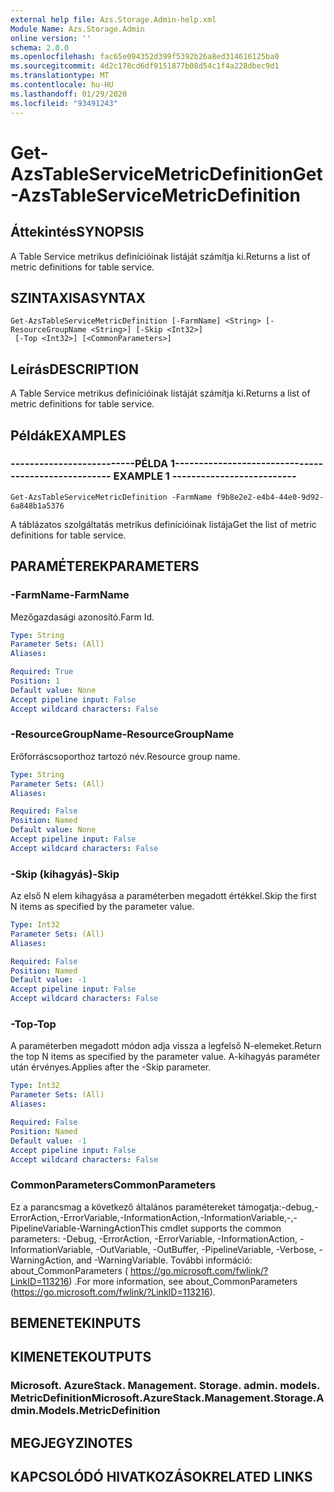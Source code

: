 ```yaml
---
external help file: Azs.Storage.Admin-help.xml
Module Name: Azs.Storage.Admin
online version: ''
schema: 2.0.0
ms.openlocfilehash: fac65e094352d399f5392b26a8ed314616125ba0
ms.sourcegitcommit: 4d2c178cd6df9151877b08d54c1f4a228dbec9d1
ms.translationtype: MT
ms.contentlocale: hu-HU
ms.lasthandoff: 01/29/2020
ms.locfileid: "93491243"
---
```

# <span data-ttu-id="d4b52-101">Get-AzsTableServiceMetricDefinition</span><span class="sxs-lookup"><span data-stu-id="d4b52-101">Get-AzsTableServiceMetricDefinition</span></span>

## <span data-ttu-id="d4b52-102">Áttekintés</span><span class="sxs-lookup"><span data-stu-id="d4b52-102">SYNOPSIS</span></span>
<span data-ttu-id="d4b52-103">A Table Service metrikus definícióinak listáját számítja ki.</span><span class="sxs-lookup"><span data-stu-id="d4b52-103">Returns a list of metric definitions for table service.</span></span>

## <span data-ttu-id="d4b52-104">SZINTAXISA</span><span class="sxs-lookup"><span data-stu-id="d4b52-104">SYNTAX</span></span>

```
Get-AzsTableServiceMetricDefinition [-FarmName] <String> [-ResourceGroupName <String>] [-Skip <Int32>]
 [-Top <Int32>] [<CommonParameters>]
```

## <span data-ttu-id="d4b52-105">Leírás</span><span class="sxs-lookup"><span data-stu-id="d4b52-105">DESCRIPTION</span></span>
<span data-ttu-id="d4b52-106">A Table Service metrikus definícióinak listáját számítja ki.</span><span class="sxs-lookup"><span data-stu-id="d4b52-106">Returns a list of metric definitions for table service.</span></span>

## <span data-ttu-id="d4b52-107">Példák</span><span class="sxs-lookup"><span data-stu-id="d4b52-107">EXAMPLES</span></span>

### <span data-ttu-id="d4b52-108">--------------------------PÉLDA 1--------------------------</span><span class="sxs-lookup"><span data-stu-id="d4b52-108">-------------------------- EXAMPLE 1 --------------------------</span></span>
```
Get-AzsTableServiceMetricDefinition -FarmName f9b8e2e2-e4b4-44e0-9d92-6a848b1a5376
```

<span data-ttu-id="d4b52-109">A táblázatos szolgáltatás metrikus definícióinak listája</span><span class="sxs-lookup"><span data-stu-id="d4b52-109">Get the list of metric definitions for table service.</span></span>

## <span data-ttu-id="d4b52-110">PARAMÉTEREK</span><span class="sxs-lookup"><span data-stu-id="d4b52-110">PARAMETERS</span></span>

### <span data-ttu-id="d4b52-111">-FarmName</span><span class="sxs-lookup"><span data-stu-id="d4b52-111">-FarmName</span></span>
<span data-ttu-id="d4b52-112">Mezőgazdasági azonosító.</span><span class="sxs-lookup"><span data-stu-id="d4b52-112">Farm Id.</span></span>

```yaml
Type: String
Parameter Sets: (All)
Aliases: 

Required: True
Position: 1
Default value: None
Accept pipeline input: False
Accept wildcard characters: False
```

### <span data-ttu-id="d4b52-113">-ResourceGroupName</span><span class="sxs-lookup"><span data-stu-id="d4b52-113">-ResourceGroupName</span></span>
<span data-ttu-id="d4b52-114">Erőforráscsoporthoz tartozó név.</span><span class="sxs-lookup"><span data-stu-id="d4b52-114">Resource group name.</span></span>

```yaml
Type: String
Parameter Sets: (All)
Aliases: 

Required: False
Position: Named
Default value: None
Accept pipeline input: False
Accept wildcard characters: False
```

### <span data-ttu-id="d4b52-115">-Skip (kihagyás)</span><span class="sxs-lookup"><span data-stu-id="d4b52-115">-Skip</span></span>
<span data-ttu-id="d4b52-116">Az első N elem kihagyása a paraméterben megadott értékkel.</span><span class="sxs-lookup"><span data-stu-id="d4b52-116">Skip the first N items as specified by the parameter value.</span></span>

```yaml
Type: Int32
Parameter Sets: (All)
Aliases: 

Required: False
Position: Named
Default value: -1
Accept pipeline input: False
Accept wildcard characters: False
```

### <span data-ttu-id="d4b52-117">-Top</span><span class="sxs-lookup"><span data-stu-id="d4b52-117">-Top</span></span>
<span data-ttu-id="d4b52-118">A paraméterben megadott módon adja vissza a legfelső N-elemeket.</span><span class="sxs-lookup"><span data-stu-id="d4b52-118">Return the top N items as specified by the parameter value.</span></span>
<span data-ttu-id="d4b52-119">A-kihagyás paraméter után érvényes.</span><span class="sxs-lookup"><span data-stu-id="d4b52-119">Applies after the -Skip parameter.</span></span>

```yaml
Type: Int32
Parameter Sets: (All)
Aliases: 

Required: False
Position: Named
Default value: -1
Accept pipeline input: False
Accept wildcard characters: False
```

### <span data-ttu-id="d4b52-120">CommonParameters</span><span class="sxs-lookup"><span data-stu-id="d4b52-120">CommonParameters</span></span>
<span data-ttu-id="d4b52-121">Ez a parancsmag a következő általános paramétereket támogatja:-debug,-ErrorAction,-ErrorVariable,-InformationAction,-InformationVariable,-,-PipelineVariable-WarningAction</span><span class="sxs-lookup"><span data-stu-id="d4b52-121">This cmdlet supports the common parameters: -Debug, -ErrorAction, -ErrorVariable, -InformationAction, -InformationVariable, -OutVariable, -OutBuffer, -PipelineVariable, -Verbose, -WarningAction, and -WarningVariable.</span></span> <span data-ttu-id="d4b52-122">További információ: about_CommonParameters ( https://go.microsoft.com/fwlink/?LinkID=113216) .</span><span class="sxs-lookup"><span data-stu-id="d4b52-122">For more information, see about_CommonParameters (https://go.microsoft.com/fwlink/?LinkID=113216).</span></span>

## <span data-ttu-id="d4b52-123">BEMENETEK</span><span class="sxs-lookup"><span data-stu-id="d4b52-123">INPUTS</span></span>

## <span data-ttu-id="d4b52-124">KIMENETEK</span><span class="sxs-lookup"><span data-stu-id="d4b52-124">OUTPUTS</span></span>

### <span data-ttu-id="d4b52-125">Microsoft. AzureStack. Management. Storage. admin. models. MetricDefinition</span><span class="sxs-lookup"><span data-stu-id="d4b52-125">Microsoft.AzureStack.Management.Storage.Admin.Models.MetricDefinition</span></span>

## <span data-ttu-id="d4b52-126">MEGJEGYZI</span><span class="sxs-lookup"><span data-stu-id="d4b52-126">NOTES</span></span>

## <span data-ttu-id="d4b52-127">KAPCSOLÓDÓ HIVATKOZÁSOK</span><span class="sxs-lookup"><span data-stu-id="d4b52-127">RELATED LINKS</span></span>

